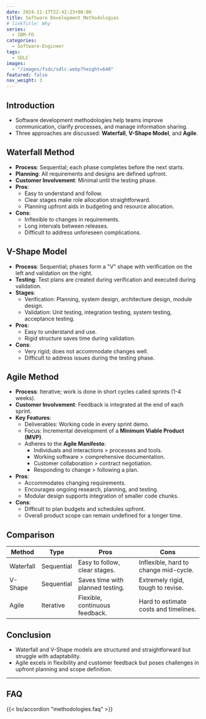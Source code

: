 ```yaml
---
date: 2024-11-17T22:42:23+08:00
title: Software Development Methodologies
# linkTitle: Why 
series:
  - IBM-FD
categories:
  - Software-Engineer
tags:
  - SDLC
images:
  - "/images/fsdc/sdlc.webp?height=640"
featured: false
nav_weight: 3
---
```




## Introduction

- Software development methodologies help teams improve communication, clarify processes, and manage information sharing.
- Three approaches are discussed: **Waterfall**, **V-Shape Model**, and **Agile**.

## Waterfall Method

- **Process**: Sequential; each phase completes before the next starts.
- **Planning**: All requirements and designs are defined upfront.
- **Customer Involvement**: Minimal until the testing phase.
- **Pros**:
  - Easy to understand and follow.
  - Clear stages make role allocation straightforward.
  - Planning upfront aids in budgeting and resource allocation.
- **Cons**:
  - Inflexible to changes in requirements.
  - Long intervals between releases.
  - Difficult to address unforeseen complications.

## V-Shape Model

- **Process**: Sequential; phases form a "V" shape with verification on the left and validation on the right.
- **Testing**: Test plans are created during verification and executed during validation.
- **Stages**:
  - Verification: Planning, system design, architecture design, module design.
  - Validation: Unit testing, integration testing, system testing, acceptance testing.
- **Pros**:
  - Easy to understand and use.
  - Rigid structure saves time during validation.
- **Cons**:
  - Very rigid; does not accommodate changes well.
  - Difficult to address issues during the testing phase.

## Agile Method

- **Process**: Iterative; work is done in short cycles called sprints (1-4 weeks).
- **Customer Involvement**: Feedback is integrated at the end of each sprint.
- **Key Features**:
  - Deliverables: Working code in every sprint demo.
  - Focus: Incremental development of a **Minimum Viable Product (MVP)**.
  - Adheres to the **Agile Manifesto**:
    - Individuals and interactions > processes and tools.
    - Working software > comprehensive documentation.
    - Customer collaboration > contract negotiation.
    - Responding to change > following a plan.
- **Pros**:
  - Accommodates changing requirements.
  - Encourages ongoing research, planning, and testing.
  - Modular design supports integration of smaller code chunks.
- **Cons**:
  - Difficult to plan budgets and schedules upfront.
  - Overall product scope can remain undefined for a longer time.

## Comparison

| Method       | Type       | Pros                                | Cons                                  |
|--------------|------------|-------------------------------------|---------------------------------------|
| Waterfall    | Sequential | Easy to follow, clear stages.       | Inflexible, hard to change mid-cycle. |
| V-Shape      | Sequential | Saves time with planned testing.    | Extremely rigid, tough to revise.     |
| Agile        | Iterative  | Flexible, continuous feedback.      | Hard to estimate costs and timelines. |

## Conclusion

- Waterfall and V-Shape models are structured and straightforward but struggle with adaptability.
- Agile excels in flexibility and customer feedback but poses challenges in upfront planning and scope definition.

---

## FAQ

{{< bs/accordion "methodologies.faq" >}}